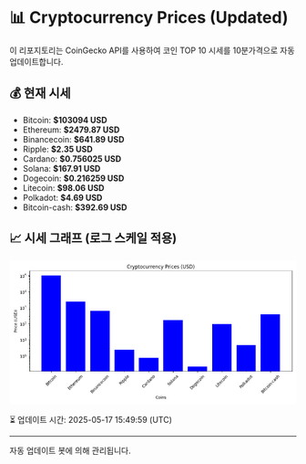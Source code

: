 
# 📊 Cryptocurrency Prices (Updated)

이 리포지토리는 CoinGecko API를 사용하여 코인 TOP 10 시세를 10분가격으로 자동 업데이트합니다.

## 💰 현재 시세
- Bitcoin: **$103094 USD**
- Ethereum: **$2479.87 USD**
- Binancecoin: **$641.89 USD**
- Ripple: **$2.35 USD**
- Cardano: **$0.756025 USD**
- Solana: **$167.91 USD**
- Dogecoin: **$0.216259 USD**
- Litecoin: **$98.06 USD**
- Polkadot: **$4.69 USD**
- Bitcoin-cash: **$392.69 USD**

## 📈 시세 그래프 (로그 스케일 적용)
![Crypto Prices](crypto_prices.png)

⏳ 업데이트 시간: 2025-05-17 15:49:59 (UTC)

---
자동 업데이트 봇에 의해 관리됩니다.
